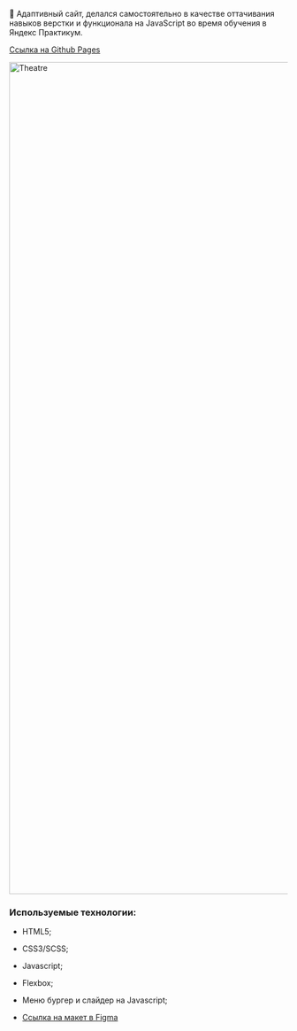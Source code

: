 🎡 Адаптивный сайт, делался самостоятельно в качестве оттачивания навыков верстки и функционала на JavaScript во время обучения в Яндекс Практикум.

[Ссылка на Github Pages](https://mikhailyandex.github.io/theatre/)

<img width="1503" alt="Theatre" src="https://user-images.githubusercontent.com/114576286/220308586-19499990-87c8-4543-8ce1-0c182efd2f22.png">

### Используемые технологии:
* HTML5;
* CSS3/SCSS;
* Javascript;
* Flexbox;
* Меню бургер и слайдер на Javascript;

* [Ссылка на макет в Figma](https://www.figma.com/file/tDXKBS668DUhbK0DOVg6dv/Templates-%2315.-More-on-Figma.info?node-id=0%3A1&t=M2cpEApTJcIeWeMn-0)
